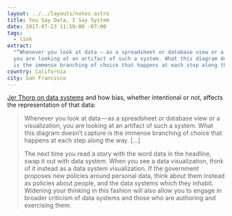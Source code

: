 ```yaml
---
layout: ../../layouts/notes.astro
title: You Say Data, I Say System
date: 2017-07-23 11:59:00 -07:00
tags:
  - link
extract:
  "“Whenever you look at data — as a spreadsheet or database view or a visualization,
  you are looking at an artifact of such a system. What this diagram doesn’t capture
  is the immense branching of choice that happens at each step along the way”"
country: California
city: San Francisco
---
```


[Jer Thorp on data systems](https://hackernoon.com/you-say-data-i-say-system-54e84aa7a421) and how bias, whether intentional or not, affects the representation of that data:

> Whenever you look at data — as a spreadsheet or database view or a visualization, you are looking at an artifact of such a system. What this diagram doesn’t capture is the immense branching of choice that happens at each step along the way. [...]
>
> The next time you read a story with the word data in the headline, swap it out with data system. When you see a data visualization, think of it instead as a data system visualization. If the government proposes new policies around personal data, think about them instead as policies about people, and the data systems which they inhabit. Widening your thinking in this fashion will also allow you to engage in broader criticism of data systems and those who are authoring and exercising them.
